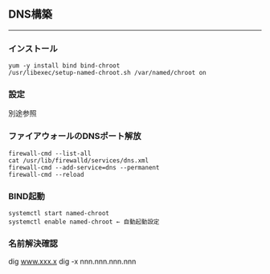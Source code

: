 
## DNS構築
-----------------------------------------
### インストール
```
yum -y install bind bind-chroot
/usr/libexec/setup-named-chroot.sh /var/named/chroot on
```

### 設定
別途参照

### ファイアウォールのDNSポート解放
```
firewall-cmd --list-all
cat /usr/lib/firewalld/services/dns.xml
firewall-cmd --add-service=dns --permanent
firewall-cmd --reload
```

### BIND起動
```
systemctl start named-chroot
systemctl enable named-chroot ← 自動起動設定
```

### 名前解決確認
dig www.xxx.x
dig -x nnn.nnn.nnn.nnn
